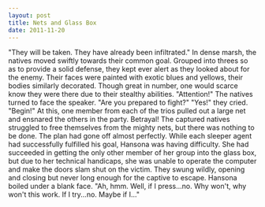 ```yaml
---
layout: post
title: Nets and Glass Box
date: 2011-11-20
---
```

"They will be taken. They have already been infiltrated."    In dense marsh, the natives moved swiftly towards their common goal. Grouped into threes
      so as to provide a solid defense, they kept ever alert as they looked about for the enemy.
      Their faces were painted with exotic blues and yellows, their bodies similarly decorated.
      Though great in number, one would scarce know they were there due to their stealthy
      abilities.    "Attention!"      The natives
      turned to face the speaker.    "Are you prepared to fight?"    "Yes!" they cried.    "Begin!"    At
      this, one member from each of the trios pulled out a large net and ensnared the others in the
      party. Betrayal! The captured natives struggled to free themselves from the mighty nets, but
      there was nothing to be done.    The plan had gone off almost perfectly.
      While each sleeper agent had successfully fulfilled his goal, Hansona was having difficulty.
      She had succeeded in getting the only other member of her group into the glass box, but due to
      her technical handicaps, she was unable to operate the computer and make the doors slam shut
      on the victim. They swung wildly, opening and closing but never long enough for the captive to
      escape. Hansona boiled under a blank face.    "Ah, hmm. Well, if I
      press...no. Why won't, why won't this work. If I try...no. Maybe if I..."
